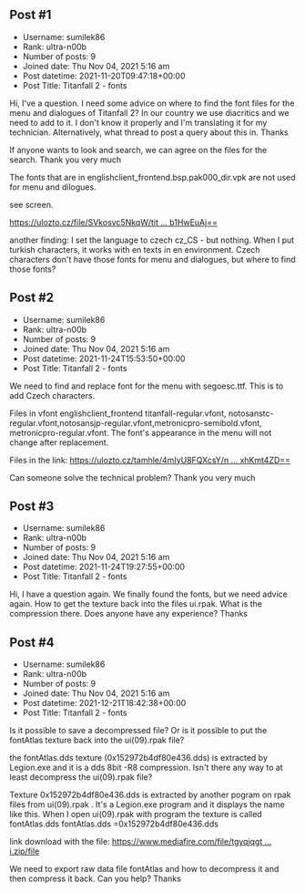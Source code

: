 ## Post #1
- Username: sumilek86
- Rank: ultra-n00b
- Number of posts: 9
- Joined date: Thu Nov 04, 2021 5:16 am
- Post datetime: 2021-11-20T09:47:18+00:00
- Post Title: Titanfall 2 - fonts

Hi, I've a question. I need some advice on where to find the font files for the menu and dialogues of Titanfall 2? In our country we use diacritics and we need to add to it. I don't know it properly and I'm translating it for my technician. Alternatively, what thread to post a query about this in. Thanks 

If anyone wants to look and search,  we can agree on the files for the search. Thank you very much

The fonts that are in englishclient_frontend.bsp.pak000_dir.vpk are not used for menu and dilogues.

see screen.

[https://ulozto.cz/file/SVkosvc5NkqW/tit ... b1HwEuAj==](https://ulozto.cz/file/SVkosvc5NkqW/titanfall2-png#!ZGtmMGR2AmEvMJZ3LzRmZGN3ZGN2Myqkn042EHWMFUb1HwEuAj==)

another finding:
I set the language to czech cz_CS - but nothing.
When I put turkish characters, it works with en texts in en environment.
Czech characters don't have those fonts for menu and dialogues, but where to find those fonts?
## Post #2
- Username: sumilek86
- Rank: ultra-n00b
- Number of posts: 9
- Joined date: Thu Nov 04, 2021 5:16 am
- Post datetime: 2021-11-24T15:53:50+00:00
- Post Title: Titanfall 2 - fonts

We need to find and replace font for the menu with segoesc.ttf. This is to add Czech characters.

Files in vfont englishclient_frontend
titanfall-regular.vfont, notosanstc-regular.vfont,notosansjp-regular.vfont,metronicpro-semibold.vfont, metronicpro-regular.vfont.
The font's appearance in the menu will not change after replacement.

Files in the link:
[https://ulozto.cz/tamhle/4mIyU8FQXcsY/n ... xhKmt4ZD==](https://ulozto.cz/tamhle/4mIyU8FQXcsY/name/Nahrano-24-11-2021-v-16-50-59#!ZJDlAGR2AQL4MGZ5AzWxZTEyAQH1Z1ymL1uKBSScpSxhKmt4ZD==)

Can someone solve the technical problem? Thank you very much
## Post #3
- Username: sumilek86
- Rank: ultra-n00b
- Number of posts: 9
- Joined date: Thu Nov 04, 2021 5:16 am
- Post datetime: 2021-11-24T19:27:55+00:00
- Post Title: Titanfall 2 - fonts

Hi, I have a question again. We finally found the fonts, but we need advice again. How to get the texture back into the files
ui.rpak. What is the compression there. Does anyone have any experience? Thanks
## Post #4
- Username: sumilek86
- Rank: ultra-n00b
- Number of posts: 9
- Joined date: Thu Nov 04, 2021 5:16 am
- Post datetime: 2021-12-21T18:42:38+00:00
- Post Title: Titanfall 2 - fonts

Is it possible to save a decompressed file? Or is it possible to put the fontAtlas texture back into the ui(09).rpak file?

the fontAtlas.dds texture (0x152972b4df80e436.dds) is extracted by Legion.exe and it is a dds 8bit -R8 compression. Isn't there any way to at least decompress the ui(09).rpak file?

Texture 0x152972b4df80e436.dds is extracted by another pogram on rpak
files from ui(09).rpak .
It's a Legion.exe program and it displays the name like this.
When I open ui(09).rpak with program the texture is called fontAtlas.dds
fontAtlas.dds =0x152972b4df80e436.dds

link download with the file:
[https://www.mediafire.com/file/tgyqjqgt ... i.zip/file](https://www.mediafire.com/file/tgyqjqgtf2hrwun/ui.zip/file)

We need to export raw data file fontAtlas and how to decompress it and then compress it back.
Can you help? Thanks
